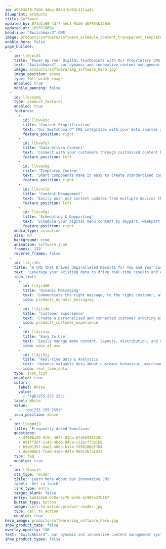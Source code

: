 ```yaml
---
id: a9353df9-7db6-4dea-8464-bd33c13faa2a
blueprint: products
title: Software
updated_by: 071d1a69-4df7-4eb1-91d6-d67964b1264e
updated_at: 1693370664
headline: 'Switchboard™ CMS'
image: products/software/software_schedule_content_transparent_templated_content.png
enable_hero: false
page_builder:
  -
    id: ll6jel84
    title: 'Power Up Your Digital Touchpoints with Our Proprietary CMS'
    text: 'Switchboard™, our dynamic and innovative content management system (CMS) offers sophisticated integration capabilities and creates a seamless, connected ecosystem for your brand. Enjoy a single solution that enables dynamic, data-driven menu content across all hardware touchpoints and ensures an engaging ordering experience for customers.'
    image: products/software/img_software_hero.jpg
    image_position: above
    type: full_width_image
    enabled: true
    mobile_panning: false
  -
    id: llbvsumq
    type: product_features
    enabled: true
    features:
      -
        id: llbvw8zc
        title: 'Content Simplification'
        text: 'Our Switchboard™ CMS integrates with your data sources and systems to simplify content creation and distribution processes to meet all digital touchpoints.'
        feature_position: right
      -
        id: llbvwfy7
        title: 'Data-Driven Content'
        text: 'Connect with your customers through customised content based on weather, customer identification, live order basket, segmentation, live transactions, location, externally managed menu and pricing data, plus much more.'
        feature_position: left
      -
        id: llkcmshg
        title: 'Templated Content'
        text: 'Smart components make it easy to create standardised content templates that can be adapted based on location and attributes.'
        feature_position: right
      -
        id: llkcnclo
        title: 'Content Management'
        text: 'Easily push out content updates from multiple devices through our centralised asset management capabilities.'
        feature_position: left
      -
        id: llkco0gi
        title: 'Scheduling & Dayparting'
        text: 'Schedule your digital menu content by daypart, weekpart, season, promotions, and more within our Switchboard™ CMS dashboard.'
        feature_position: right
    media_type: animation
    size: md
    background: true
    animation: software.json
    frames: '119'
    reverse_frames: false
  -
    id: ll4ji16s
    title: 'A CMS that Drives Unparalleled Results for You and Your Customers'
    text: 'Leverage your existing data to drive real-time results and efficiencies – such as higher average check, reduced wait times, and increased order accuracy – with our custom-built Switchboard™ CMS digital menu board software.'
    icon_list:
      -
        id: ll4jid06
        title: 'Dynamic Messaging'
        text: 'Communicate the right message, to the right customer, at the right time by leveraging data integrations and programmable logic.'
        icon: products_dynamic_messaging
      -
        id: ll4jij4o
        title: 'Customer Experience'
        text: 'Create a personalised and connected customer ordering experience across all internal and external touchpoints.'
        icon: products_customer_experience
      -
        id: ll4jiuja
        title: 'Easy to Use'
        text: 'Easily manage menu content, layouts, distribution, and updates, while providing a range of content management access to your team, as needed.'
        icon: ease_of_use
      -
        id: ll4jj5yj
        title: 'Real-Time Data & Analytics'
        text: 'Harness valuable data about customer behaviour, merchandising results, menu layout, and content performance to drive real-time ROI.'
        icon: real_time_data
    type: icon_list
    enabled: true
    color:
      label: White
      value:
        - 'rgb(255 255 255)'
    label: White
    value:
      - 'rgb(255 255 255)'
    icon_position: above
  -
    id: llagpdj9
    title: 'Frequently Asked Questions'
    questions:
      - 4760ba50-819c-4625-83da-0f40b930128c
      - 091ff26f-c143-4bc6-945a-c219cff361b9
      - b9a01397-4ae1-408d-b174-f998100df7b4
      - dae996b1-fce6-41de-94fa-969c3bfa1d22
    type: faq
    enabled: true
  -
    id: ll5usujh
    cta_type: render
    title: 'Learn More About Our Innovative CMS'
    label: 'Get in touch'
    link_type: entry
    target_blank: false
    entry: 5a24b3b6-b78e-4c76-bc5d-4c907e27b167
    button_type: button
    image: call-to-action/product-render.jpg
    type: call_to_action
    enabled: true
hero_image: products/software/img_software_hero.jpg
show_product_tabs: false
overlay_opacity: 100
text: 'Switchboard™, our dynamic and innovative content management system (CMS) offers sophisticated integration capabilities and creates a seamless, connected ecosystem for your brand. Enjoy a single solution that enables dynamic, data-driven menu content across all hardware touchpoints and ensures an engaging ordering experience for customers.'
show_product_types: false
---
```

